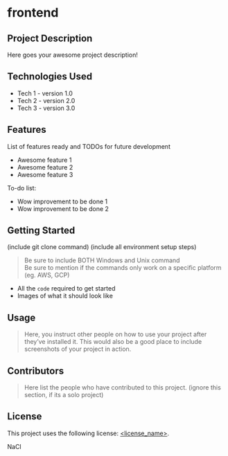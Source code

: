 # frontend

## Project Description

Here goes your awesome project description!

## Technologies Used

* Tech 1 - version 1.0
* Tech 2 - version 2.0
* Tech 3 - version 3.0

## Features

List of features ready and TODOs for future development
* Awesome feature 1
* Awesome feature 2
* Awesome feature 3

To-do list:
* Wow improvement to be done 1
* Wow improvement to be done 2

## Getting Started
   
(include git clone command)
(include all environment setup steps)

> Be sure to include BOTH Windows and Unix command  
> Be sure to mention if the commands only work on a specific platform (eg. AWS, GCP)

- All the `code` required to get started
- Images of what it should look like

## Usage

> Here, you instruct other people on how to use your project after they’ve installed it. This would also be a good place to include screenshots of your project in action.

## Contributors

> Here list the people who have contributed to this project. (ignore this section, if its a solo project)

## License

This project uses the following license: [<license_name>](<link>).

NaCl
